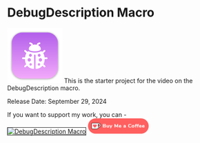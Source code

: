 # DebugDescription Macro

![mac128](Images/mac128.png) This is the starter project  for the video on the DebugDescription macro.



Release Date: September 29, 2024

If you want to support my work, you can - </br>
<a href="http://www.youtube.com/watch?feature=player_embedded&v=faqb1HwEIRA
" target="_blank"><img src="http://img.youtube.com/vi/faqb1HwEIRA/0.jpg" 
alt="DebugDescription Macro" width="480" height="360" border="1" /></a>
<a href='https://ko-fi.com/Z8Z22WRVG' target='_blank'><img height='36' style='border:0px;height:36px;' src='Images/kofi3.png' border='0' alt='Buy Me a Coffee at ko-fi.com' /></a>

